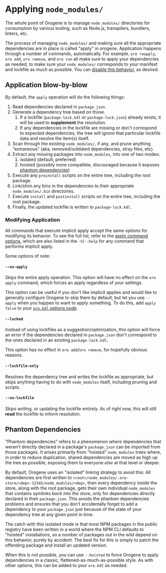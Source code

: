 # Applying `node_modules/`

The whole point of Orogene is to manage `node_modules/` directories for
consumption by various tooling, such as Node.js, transpilers, bundlers,
linters, etc.

The process of managing `node_modules/` and making sure all the appropriate
dependencies are in place is called "apply" in orogene. Application happens
through a number of commands, automatically. For example, `oro reapply`, `oro
add`, `oro remove`, and `oro run` all make sure to apply your dependencies as
needed, to make sure your `node_modules/` corresponds to your manifest and
lockfile as much as possible. You can [disable this behavior](#no-apply), as
desired.

## Application blow-by-blow

By default, the `apply` operation will do the following things:

1. Read dependencies declared in `package.json`.
2. Generate a dependency tree based on those.
   1. If a lockfile (`package-lock.kdl` or `package-lock.json`) already
      exists, it will be used to **supplement** the resolution.
   2. If any dependencies in the lockfile are missing or don't correspond to
      expected dependencies, the tree will ignore that particular lockfile
      data and resolve the item(s) itself.
3. Scan through the existing `node_modules/`, if any, and prune anything
   "extraneous" (aka, removed/outdated dependencies, stray files, etc).
4. Extract any missing packages into `node_modules`, into one of two modes:
   1. isolated (default, preferred)
   2. hoisted (possibly more compatible, discouraged because it exposes
      [phantom dependencies](#phantom-dependencies))
5. Execute any `preinstall` scripts on the entire tree, including the root
   package.
6. Link/shim any bins in the dependencies to their appropriate
   `node_modules/.bin` directories.
7. Execute `install` and `postinstall` scripts on the entire tree, including
   the root package.
8. Finally, the updated lockfile is written to `package-lock.kdl`.

### Modifying Application

All commands that execute implicit apply accept the same options for modifying
its behavior. To see the full list, refer to the [apply command
options](../commands/apply.md#apply-options), which are also listed in the
`-h`/`--help` for any command that performs implicit apply.

Some options of note:

#### `--no-apply`

Skips the entire apply operation. This option will have no effect on the `oro
apply` command, which forces an apply regardless of your settings.

This option can be useful if you don't like implicit applies and would like to
generally configure Orogene to skip them by default, but let you use `--apply`
when you happen to want to apply something. To do this, add `apply false` to
your [`oro.kdl` options node](./configuration.md#options-from-orokdl).

#### `--locked`

Instead of using lockfiles as a suggestion/optimization, this option will
force an error if the dependencies declared in `package.json` don't correspond
to the ones declared in an existing `package-lock.kdl`.

This option has no effect in `oro add`/`oro remove`, for hopefully obvious reasons.

#### `--lockfile-only`

Resolves the dependency tree and writes the lockfile as appropriate, but skips
anything having to do with `node_modules` itself, including pruning and
scripts.

#### `--no-lockfile`

Skips writing, or updating the lockfile entirely. As of right now, this will
still **read** the lockfile to inform resolution.

## Phantom Dependencies

"Phantom dependencies" refers to a phenomenon where dependencies that weren't
directly declared in a package's `package.json` can be imported from those
packages. It arises primarily from "hoisted" `node_modules` trees where, in
order to reduce duplication, shared dependencies are moved as high up the tree
as possible, exposing them to everyone _else_ at that level or deeper.

By default, Orogene uses an "isolated" linking strategy to avoid this: All
dependencies are first written to
`<root>/node_modules/.oro-store/<dep>-12345/node_modules/<dep>`, then every
dependency inside the store, along with the root package,  gets their own
individual `node_modules` that contains symlinks _back into the store_, only
for dependencies directly declared in their `package.json`. This avoids the
phantom dependencies problems and ensures that you don't accidentally forget
to add a dependency to your `package.json` just because of the state of your
dependency tree at any given point in time.

The catch with this isolated mode is that most NPM packages in the public
registry have been written in a world where the NPM CLI defaults to "hoisted"
installations, so a number of packages out in the wild depend on this
behavior, purely by accident. The best fix for this is simply to patch the
offending package and install an updated version.

When this is not possible, you can use `--hoisted` to force Orogene to apply
dependencies in a classic, flattened-as-much-as-possible style. As with other
options, this can be added to your `oro.kdl` as needed.
